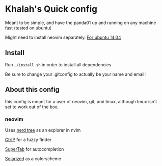 # Khalah's Quick config

Meant to be simple, and have the panda01 up and running on any machine fast (tested on ubuntu)

Might need to install neovim separately. [For ubuntu 14.04](https://gist.github.com/humorless/e79174c0f72355dc64ac7280ca2d2b58)

## Install
Run `./install.sh` in order to install all dependencies

Be sure to change your .gitconfig to actually be your name and email!

## About this config
this config is meant for a user of neovim, git, and tmux, although tmux isn't set to work out of the box.

### neovim
Uses
[nerd tree](https://github.com/preservim/nerdtree) as an explorer in nvim

[CtrlP](https://github.com/kien/ctrlp.vim) for a fuzzy finder

[SuperTab](https://github.com/ervandew/supertab) for autocompletion

[Solarized](https://github.com/altercation/vim-colors-solarized) as a colorscheme
